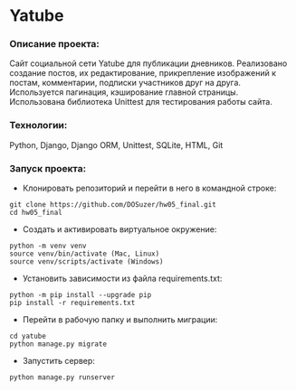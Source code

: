 # Yatube
### Описание проекта:
Сайт социальной сети Yatube для публикации дневников. Реализовано создание постов, их редактирование, прикрепление изображений к постам, комментарии, подписки участников друг на друга. Используется пагинация, кэширование главной страницы. Использована библиотека Unittest для тестирования работы сайта.
### Технологии:
Python, Django, Django ORM, Unittest, SQLite, HTML, Git
### Запуск проекта:
- Клонировать репозиторий и перейти в него в командной строке:
```
git clone https://github.com/DOSuzer/hw05_final.git
cd hw05_final
```
- Создать и активировать виртуальное окружение:
```
python -m venv venv 
source venv/bin/activate (Mac, Linux)
source venv/scripts/activate (Windows)
```
- Установить зависимости из файла requirements.txt:
```
python -m pip install --upgrade pip 
pip install -r requirements.txt
```
- Перейти в рабочую папку и выполнить миграции:
```
cd yatube
python manage.py migrate
```
- Запустить сервер:
```
python manage.py runserver
```
